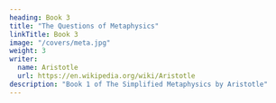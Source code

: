 ```yaml
---
heading: Book 3
title: "The Questions of Metaphysics"
linkTitle: Book 3
image: "/covers/meta.jpg"
weight: 3
writer:
  name: Aristotle 
  url: https://en.wikipedia.org/wiki/Aristotle
description: "Book 1 of The Simplified Metaphysics by Aristotle"
---
```

